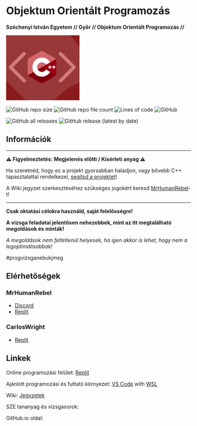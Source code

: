 # Objektum Orientált Programozás
**Széchenyi István Egyetem // Győr // Objektum Orientált Programozás //**

<img src="docs/c++_oo.jpg" alt="Programozás" width="200" height="177">

![GitHub repo size](https://img.shields.io/github/repo-size/MrHumanRebel/sze_oo_programozas)
![GitHub repo file count](https://img.shields.io/github/directory-file-count/MrHumanRebel/sze_oo_programozas)
![Lines of code](https://img.shields.io/tokei/lines/github/MrHumanRebel/sze_oo_programozas)
![GitHub](https://img.shields.io/github/license/MrHumanRebel/sze_oo_programozas)

![GitHub all releases](https://img.shields.io/github/downloads/MrHumanRebel/sze_oo_programozas/total)
![GitHub release (latest by date)](https://img.shields.io/github/v/release/MrHumanRebel/sze_oo_programozas)

## Információk

** **
**⚠️ Figyelmeztetés: Megjelenés előtti / Kísérleti anyag ⚠️**

Ha szeretnéd, hogy ez a projekt gyorsabban haladjon, vagy bővebb C++ tapasztalattal rendelkezel,
[segítsd a projektet](https://github.com/login?return_to=%2FMrHumanRebel%2Fsze_oo_programozas)! 

A Wiki jegyzet szerkesztéséhez szükséges jogokért keresd [MrHumanRebel](https://github.com/MrHumanRebel)-t!

** **

**Csak oktatási célokra használd, saját felelősségre!**

**A vizsga feladatai jelentősen nehezebbek, mint az itt megtalálható megoldások és minták!**

_A megoldások nem feltétlenül helyesek, ha igen akkor is lehet, hogy nem a legoptimálisabbak!_

#progvizsganebukjmeg

## Elérhetőségek

### MrHumanRebel

- [Discord](https://discord.com/users/283988657851990017)
- [Replit](https://replit.com/@MrHumanRebel)

### CarlosWright

- [Replit](https://replit.com/@CarlosWright)

## Linkek

Online programozási felület: [Replit](https://replit.com)

Ajánlott programozási és futtató környezet: [VS Code](https://code.visualstudio.com/) with [WSL](https://www.google.com/search?q=wsl+windows+subsystem+for+linux&sxsrf=APq-WBuLdg7qxoQ4BJ6wSlt0Pbz6Yj1nIw%3A1649747236193&ei=JCVVYoq5C8mVkwW607agCg&oq=wls+winows&gs_lcp=Cgdnd3Mtd2l6EAEYATIECAAQDTIECAAQDTIECAAQDTIECAAQDTIECAAQDTIECAAQDTIECAAQDTIECAAQDTIECAAQDTIECAAQDToECAAQRzoFCAAQgAQ6BAgAEEM6CggAEIAEEIcCEBQ6BwgAEAoQywE6CwguEMcBEK8BEMsBOhAILhCABBCHAhDHARCvARAUOgoILhDHARCvARAKOgQIABAKOgUIIRCgAUoECEEYAEoECEYYAFDZAViyDGCXFWgAcAJ4AIABpQGIAd4FkgEDNC4zmAEAoAEByAEIwAEB&sclient=gws-wiz)

Wiki: [Jegyzetek](https://github.com/MrHumanRebel/sze_oo_programozas/wiki)

SZE tananyag és vizsgasorok:

GitHub.io oldal:
